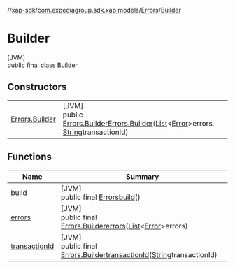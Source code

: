 //[xap-sdk](../../../../index.md)/[com.expediagroup.sdk.xap.models](../../index.md)/[Errors](../index.md)/[Builder](index.md)

# Builder

[JVM]\
public final class [Builder](index.md)

## Constructors

| | |
|---|---|
| [Errors.Builder](-errors.-builder.md) | [JVM]<br>public [Errors.Builder](index.md)[Errors.Builder](-errors.-builder.md)([List](https://docs.oracle.com/javase/8/docs/api/java/util/List.html)&lt;[Error](../../-error/index.md)&gt;errors, [String](https://docs.oracle.com/javase/8/docs/api/java/lang/String.html)transactionId) |

## Functions

| Name | Summary |
|---|---|
| [build](build.md) | [JVM]<br>public final [Errors](../index.md)[build](build.md)() |
| [errors](errors.md) | [JVM]<br>public final [Errors.Builder](index.md)[errors](errors.md)([List](https://docs.oracle.com/javase/8/docs/api/java/util/List.html)&lt;[Error](../../-error/index.md)&gt;errors) |
| [transactionId](transaction-id.md) | [JVM]<br>public final [Errors.Builder](index.md)[transactionId](transaction-id.md)([String](https://docs.oracle.com/javase/8/docs/api/java/lang/String.html)transactionId) |
